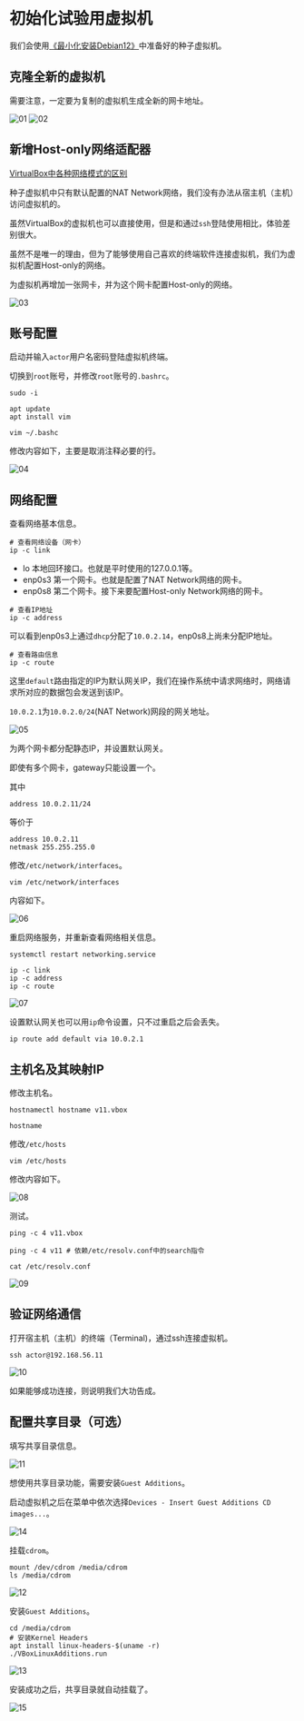 # 初始化试验用虚拟机

我们会使用[《最小化安装Debian12》](../virtualbox-minium-debian12/index.md)中准备好的种子虚拟机。

## 克隆全新的虚拟机

需要注意，一定要为复制的虚拟机生成全新的网卡地址。

![01](images/01.png "01")
![02](images/02.png "02")

## 新增Host-only网络适配器

[VirtualBox中各种网络模式的区别](https://www.virtualbox.org/manual/UserManual.html#networkingmodes)

种子虚拟机中只有默认配置的NAT Network网络，我们没有办法从宿主机（主机）访问虚拟机的。

虽然VirtualBox的虚拟机也可以直接使用，但是和通过`ssh`登陆使用相比，体验差别很大。

虽然不是唯一的理由，但为了能够使用自己喜欢的终端软件连接虚拟机，我们为虚拟机配置Host-only的网络。

为虚拟机再增加一张网卡，并为这个网卡配置Host-only的网络。

![03](images/03.png "03")


## 账号配置

启动并输入`actor`用户名密码登陆虚拟机终端。

切换到`root`账号，并修改`root`账号的`.bashrc`。

```shell
sudo -i

apt update
apt install vim

vim ~/.bashc
```

修改内容如下，主要是取消注释必要的行。

![04](images/04.png "04")

## 网络配置

查看网络基本信息。

```shell
# 查看网络设备（网卡）
ip -c link
```

- lo 本地回环接口。也就是平时使用的127.0.0.1等。
- enp0s3 第一个网卡。也就是配置了NAT Network网络的网卡。
- enp0s8 第二个网卡。接下来要配置Host-only Network网络的网卡。

```shell
# 查看IP地址
ip -c address

```

可以看到enp0s3上通过`dhcp`分配了`10.0.2.14`，enp0s8上尚未分配IP地址。

```shell
# 查看路由信息
ip -c route
```

这里`default`路由指定的IP为默认网关IP，我们在操作系统中请求网络时，网络请求所对应的数据包会发送到该IP。

`10.0.2.1`为`10.0.2.0/24`(NAT Network)网段的网关地址。

![05](images/05.png "05")

为两个网卡都分配静态IP，并设置默认网关。

即使有多个网卡，gateway只能设置一个。

其中

```shell
address 10.0.2.11/24
```

等价于

```shell
address 10.0.2.11
netmask 255.255.255.0
```

修改`/etc/network/interfaces`。

```shell
vim /etc/network/interfaces
```

内容如下。

![06](images/06.png "06")

重启网络服务，并重新查看网络相关信息。

```shell
systemctl restart networking.service

ip -c link
ip -c address
ip -c route
```

![07](images/07.png "07")

设置默认网关也可以用`ip`命令设置，只不过重启之后会丢失。

```shell
ip route add default via 10.0.2.1
```

## 主机名及其映射IP

修改主机名。

```shell
hostnamectl hostname v11.vbox

hostname
```

修改`/etc/hosts`

```shell
vim /etc/hosts
```

修改内容如下。

![08](images/08.png "08")

测试。

```shell
ping -c 4 v11.vbox

ping -c 4 v11 # 依赖/etc/resolv.conf中的search指令

cat /etc/resolv.conf
```

![09](images/09.png "09")

## 验证网络通信
打开宿主机（主机）的终端（Terminal)，通过ssh连接虚拟机。

```shell
ssh actor@192.168.56.11
```

![10](images/10.png "10")

如果能够成功连接，则说明我们大功告成。

## 配置共享目录（可选）
填写共享目录信息。

![11](images/11.png "11")

想使用共享目录功能，需要安装`Guest Additions`。

启动虚拟机之后在菜单中依次选择`Devices - Insert Guest Additions CD images...`。

![14](images/14.png "14")

挂载`cdrom`。

```shell
mount /dev/cdrom /media/cdrom
ls /media/cdrom
```

![12](images/12.png "12")

安装`Guest Additions`。

```shell
cd /media/cdrom
# 安装Kernel Headers
apt install linux-headers-$(uname -r)
./VBoxLinuxAdditions.run
```
![13](images/13.png "13")

安装成功之后，共享目录就自动挂载了。

![15](images/15.png "15")
